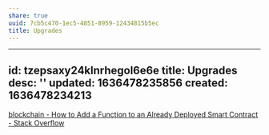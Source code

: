 ```yaml
---
share: true
uuid: 7cb5c470-1ec5-4851-8959-12434815b5ec
title: Upgrades
---
```

---
id: tzepsaxy24klnrhegol6e6e
title: Upgrades
desc: ''
updated: 1636478235856
created: 1636478234213
---

[blockchain - How to Add a Function to an Already Deployed Smart Contract - Stack Overflow](https://stackoverflow.com/questions/67642450/how-to-add-a-function-to-an-already-deployed-smart-contract)